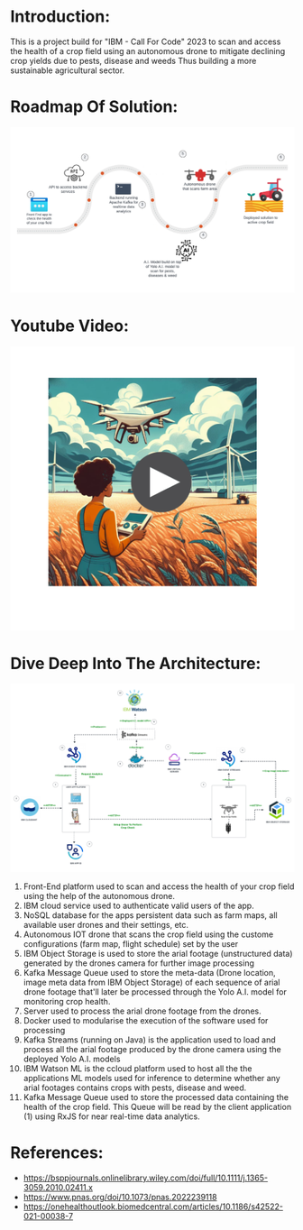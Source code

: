 # Introduction:
This is a project build for "IBM - Call For Code" 2023 to 
scan and access the health of a crop field using an autonomous drone to mitigate declining crop yields due to pests, disease and weeds Thus building a more sustainable agricultural sector.



# Roadmap Of Solution:
![Alt Text](doc/imgs/farmihealth_roadmap.png)



# Youtube Video:
[![Alt text](doc/imgs/farmihealth_poster.png)](https://www.youtube.com/watch?v=1RL2KJs96NM)

# Dive Deep Into The Architecture:
![Alt Text](doc/imgs/farmihealth_architecture.png)

1. Front-End platform used to scan and access the health of your crop field using the help of the autonomous drone.
2. IBM cloud service used to authenticate valid users of the app.				
3. NoSQL database for the apps persistent data such as farm maps, all available user drones and their settings, etc.
4. Autonomous IOT drone that scans the crop field using the custome configurations (farm map, flight schedule) set by the user
5. IBM Object Storage is used to store the arial footage (unstructured data) generated by the drones camera for further image processing
6. Kafka Message Queue used to store the meta-data (Drone location, image meta data from IBM Object Storage) of each sequence of arial drone footage that'll later be processed through the Yolo A.I. model for monitoring crop health.
7. Server used to process the arial drone footage from the drones.
8. Docker used to modularise the execution of the software used for processing
9. Kafka Streams (running on Java) is the application used to load and process all the arial footage produced by the drone camera using the deployed Yolo A.I. models
10. IBM Watson ML is the ccloud platform used to host all the the applications ML models used for inference to determine whether any arial footages contains crops with pests, disease and weed.
11. Kafka Message Queue used to store the processed data containing the health of the crop field. This Queue will be read by the client application (1) using RxJS for near real-time data analytics.

# References:

- https://bsppjournals.onlinelibrary.wiley.com/doi/full/10.1111/j.1365-3059.2010.02411.x
- https://www.pnas.org/doi/10.1073/pnas.2022239118
- https://onehealthoutlook.biomedcentral.com/articles/10.1186/s42522-021-00038-7

